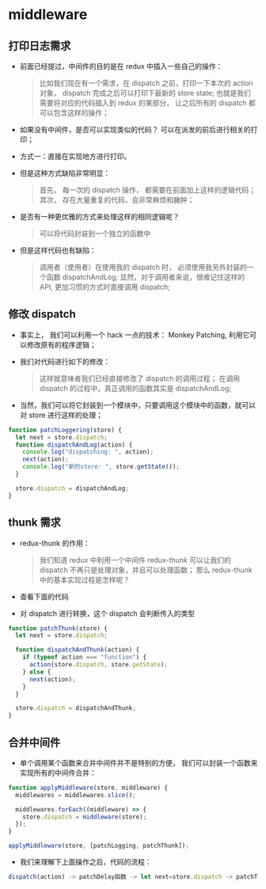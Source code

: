 # middleware

## 打印日志需求

- 前面已经提过，中间件的目的是在 redux 中插入一些自己的操作：

  > 比如我们现在有一个需求，在 dispatch 之前，打印一下本次的 action 对象， dispatch 完成之后可以打印下最新的 store state;
  > 也就是我们需要将对应的代码插入到 redux 的某部分， 让之后所有的 dispatch 都可以包含这样的操作；

- 如果没有中间件，是否可以实现类似的代码？ 可以在派发的前后进行相关的打印；

- 方式一：直接在实现地方进行打印。
- 但是这种方式缺陷非常明显：
  > 首先， 每一次的 dispatch 操作， 都需要在前面加上这样的逻辑代码；
  > 其次， 存在大量重复的代码，会非常麻烦和臃肿；
- 是否有一种更优雅的方式来处理这样的相同逻辑呢？

  > 可以将代码封装到一个独立的函数中

- 但是这样代码也有缺陷：
  > 调用者（使用者）在使用我的 dispatch 时， 必须使用我另外封装的一个函数 dispatchAndLog;
  > 显然，对于调用者来说，很难记住这样的 API, 更加习惯的方式时直接调用 dispatch;

## 修改 dispatch

- 事实上， 我们可以利用一个 hack 一点的技术： Monkey Patching, 利用它可以修改原有的程序逻辑；
- 我们对代码进行如下的修改：

  > 这样就意味者我们已经直接修改了 dispatch 的调用过程；
  > 在调用 dispatch 的过程中，真正调用的函数其实是 dispatchAndLog;

- 当然，我们可以将它封装到一个模块中，只要调用这个模块中的函数，就可以对 store 进行这样的处理；

```js
function patchLoggering(store) {
  let next = store.dispatch;
  function dispatchAndLog(action) {
    console.log("dispatching: ", action);
    next(action);
    console.log("新的store: ", store.getState());
  }

  store.dispatch = dispatchAndLog;
}
```

## thunk 需求

- redux-thunk 的作用：

  > 我们知道 redux 中利用一个中间件 redux-thunk 可以让我们的 dispatch 不再只是处理对象，并且可以处理函数；
  > 那么 redux-thunk 中的基本实现过程是怎样呢？

- 查看下面的代码
- 对 dispatch 进行转换，这个 dispatch 会判断传入的类型

```js
function patchThunk(store) {
  let next = store.dispatch;

  function dispatchAndThunk(action) {
    if (typeof action === "function") {
      action(store.dispatch, store.getState);
    } else {
      next(action);
    }
  }

  store.dispatch = dispatchAndThunk;
}
```

## 合并中间件

- 单个调用某个函数来合并中间件并不是特别的方便， 我们可以封装一个函数来实现所有的中间件合并：

```js
function applyMiddleware(store, middleware) {
  middlewares = middlewares.slice();

  middlewares.forEach((middleware) => {
    store.dispatch = middleware(store);
  });
}

applyMiddleware(store, [patchLogging, patchThunk]);
```

- 我们来理解下上面操作之后，代码的流程：

```js
dispatch(action) -> patchDelay函数 -> let next=store.dispatch -> patchThunk函数 -> 真正dispatch
```
